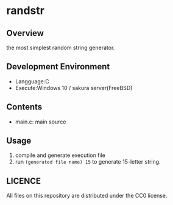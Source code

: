 # randstr

## Overview
the most simplest random string generator.

## Development Environment
 * Langguage:C
 * Execute:Windows 10 / sakura server(FreeBSD)
 
## Contents
 * main.c: main source
 
## Usage
 1. compile and generate execution file
 2. run `(generated file name) 15` to generate 15-letter string.

## LICENCE
All files on this repository are distributed under the CC0 license.